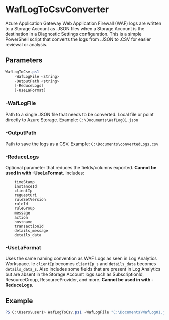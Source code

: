 # WafLogToCsvConverter

Azure Application Gateway Web Application Firewall (WAF) logs are written to a Storage Account as .JSON files when a Storage Account is the destination in a Diagnostic Settings configuration. This is a simple PowerShell script that converts the logs from .JSON to .CSV for easier reviewal or analysis.

## Parameters

```PowerShell
WafLogToCsv.ps1
    -WafLogFile <string>
    -OutputPath <string>
    [-ReduceLogs]
    [-UseLaFormat]
```

### -WafLogFile

Path to a single JSON file that needs to be converted. Local file or point directly to Azure Storage. Example: ```C:\Documents\WafLog01.json```

### -OutputPath

Path to save the logs as a CSV. Example: ```C:\Documents\convertedLogs.csv```

### -ReduceLogs

Optional parameter that reduces the fields/columns exported. **Cannot be used in with -UseLaFormat.** Includes:

```text
    timeStamp
    instanceId
    clientIp
    requestUri
    ruleSetVersion
    ruleId
    ruleGroup
    message
    action
    hostname
    transactionId
    details_message
    details_data
```

### -UseLaFormat

Uses the same naming convention as WAF Logs as seen in Log Analytics Workspace. Ie ```clientIp``` becomes ```clientIp_s``` and ```details_data``` becomes ```details_data_s```. Also includes some fields that are present in Log Analytics but are absent in the Storage Account logs such as SubscriptionId, ResourceGroup, ResourceProvider, and more. **Cannot be used in with -ReduceLogs.**

## Example

```PowerShell
PS C:\Users\user1> WafLogToCsv.ps1 -WafLogFile "C:\Documents\WafLog01.json" -OutputPath "C:\Documents\WafLog01.csv" -ReduceLogs
```
